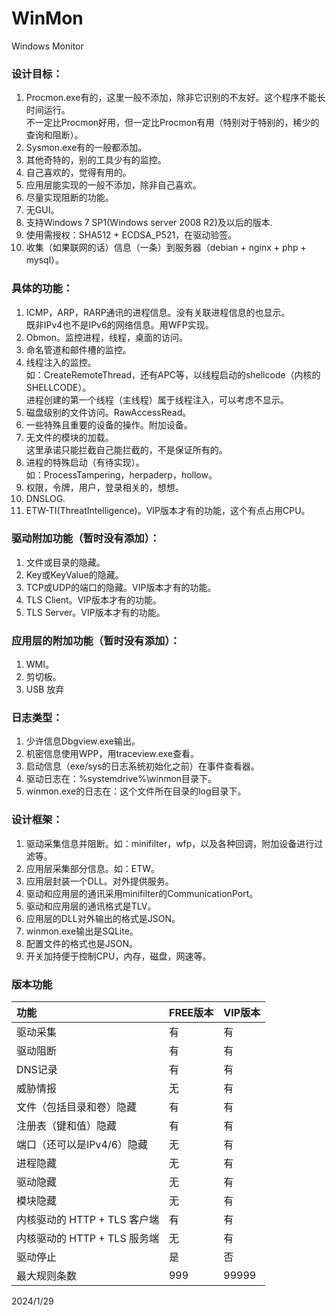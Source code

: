 # WinMon
Windows Monitor

### 设计目标：
1. Procmon.exe有的，这里一般不添加，除非它识别的不友好。这个程序不能长时间运行。  
   不一定比Procmon好用，但一定比Procmon有用（特别对于特别的，稀少的查询和阻断）。  
2. Sysmon.exe有的一般都添加。
3. 其他奇特的，别的工具少有的监控。
4. 自己喜欢的，觉得有用的。
5. 应用层能实现的一般不添加，除非自己喜欢。
6. 尽量实现阻断的功能。
7. 无GUI。
8. 支持Windows 7 SP1(Windows server 2008 R2)及以后的版本.
9. 使用需授权：SHA512 + ECDSA_P521，在驱动验签。
10. 收集（如果联网的话）信息（一条）到服务器（debian + nginx + php + mysql）。

### 具体的功能：
1. ICMP，ARP，RARP通讯的进程信息。没有关联进程信息的也显示。  
   既非IPv4也不是IPv6的网络信息。用WFP实现。  
2. Obmon。监控进程，线程，桌面的访问。  
3. 命名管道和邮件槽的监控。  
4. 线程注入的监控。  
   如：CreateRemoteThread，还有APC等，以线程启动的shellcode（内核的SHELLCODE）。  
   进程创建的第一个线程（主线程）属于线程注入，可以考虑不显示。  
5. 磁盘级别的文件访问。RawAccessRead。  
6. 一些特殊且重要的设备的操作。附加设备。  
7. 无文件的模块的加载。  
   这里承诺只能拦截自己能拦截的，不是保证所有的。  
8. 进程的特殊启动（有待实现）。  
   如：ProcessTampering，herpaderp，hollow。  
9. 权限，令牌，用户，登录相关的，想想。
10. DNSLOG.  
11. ETW-TI(ThreatIntelligence)。VIP版本才有的功能，这个有点占用CPU。

### 驱动附加功能（暂时没有添加）：
1. 文件或目录的隐藏。  
2. Key或KeyValue的隐藏。  
3. TCP或UDP的端口的隐藏。VIP版本才有的功能。  
4. TLS Client。VIP版本才有的功能。  
5. TLS Server。VIP版本才有的功能。  

### 应用层的附加功能（暂时没有添加）：
1. WMI。
2. 剪切板。
3. USB 放弃

### 日志类型：
1. 少许信息Dbgview.exe输出。
2. 机密信息使用WPP，用traceview.exe查看。
3. 启动信息（exe/sys的日志系统初始化之前）在事件查看器。
4. 驱动日志在：%systemdrive%\winmon目录下。
5. winmon.exe的日志在：这个文件所在目录的log目录下。

### 设计框架：
1. 驱动采集信息并阻断。如：minifilter，wfp，以及各种回调，附加设备进行过滤等。
2. 应用层采集部分信息。如：ETW。
3. 应用层封装一个DLL。对外提供服务。
4. 驱动和应用层的通讯采用minifilter的CommunicationPort。
5. 驱动和应用层的通讯格式是TLV。
6. 应用层的DLL对外输出的格式是JSON。
7. winmon.exe输出是SQLite。
8. 配置文件的格式也是JSON。
9. 开关加持便于控制CPU，内存，磁盘，网速等。

### 版本功能

| 功能 | FREE版本 | VIP版本 |
| :--- | :--- | :--- |
| 驱动采集 | 有 | 有 |
| 驱动阻断 | 有 | 有 |
| DNS记录 | 有 | 有 |
| 威胁情报 | 无 | 有 |
| 文件（包括目录和卷）隐藏 | 有 | 有 |
| 注册表（键和值）隐藏 | 有 |有 |
| 端口（还可以是IPv4/6）隐藏 | 无 | 有 |
| 进程隐藏 | 无 | 有 |
| 驱动隐藏 | 无 | 有 |
| 模块隐藏 | 无 | 有 |
| 内核驱动的 HTTP + TLS 客户端 | 有 | 有 |
| 内核驱动的 HTTP + TLS 服务端 | 无 | 有 |
| 驱动停止 | 是 | 否 |
| 最大规则条数 | 999 | 99999 |

2024/1/29

